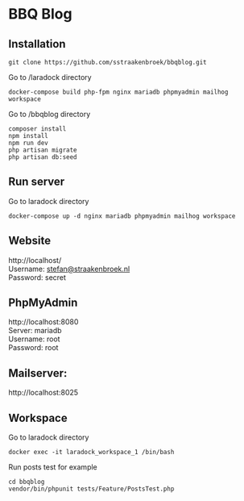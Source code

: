 # BBQ Blog

## Installation
```
git clone https://github.com/sstraakenbroek/bbqblog.git
```
Go to /laradock directory   
```
docker-compose build php-fpm nginx mariadb phpmyadmin mailhog workspace
```
Go to /bbqblog directory
```
composer install
npm install
npm run dev
php artisan migrate
php artisan db:seed
```   

## Run server
Go to laradock directory
```
docker-compose up -d nginx mariadb phpmyadmin mailhog workspace
```

## Website
http://localhost/  
Username: stefan@straakenbroek.nl  
Password: secret  

## PhpMyAdmin
http://localhost:8080  
Server: mariadb  
Username: root  
Password: root  

## Mailserver:
http://localhost:8025

## Workspace
Go to laradock directory
```
docker exec -it laradock_workspace_1 /bin/bash
```
Run posts test for example
```
cd bbqblog
vendor/bin/phpunit tests/Feature/PostsTest.php
```
